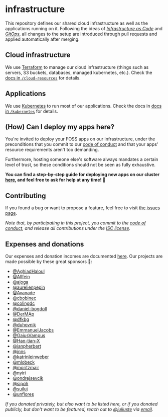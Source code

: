 # infrastructure

This repository defines our shared cloud infrastructure as well as the applications running on it. Following the ideas of *[Infrastructure as Code](https://en.wikipedia.org/wiki/Infrastructure_as_code)* and *[GitOps](https://www.redhat.com/en/topics/devops/what-is-gitops)*, all changes to the setup are introduced through pull requests and applied automatically after merging.

## Cloud infrastructure

We use [Terraform](https://www.terraform.io/) to manage our cloud infrastructure (things such as servers, S3 buckets, databases, managed kubernetes, etc.). Check the [docs in `/cloud-resources`](./cloud-resources/) for details.

## Applications

We use [Kubernetes](https://en.wikipedia.org/wiki/Kubernetes) to run most of our applications. Check the docs in [docs in `/kubernetes`](./kubernetes/) for details.

## (How) Can I deploy my apps here?

You're invited to deploy your FOSS apps on our infrastructure, under the preconditions that you commit to our [code of conduct](./code-of-conduct.md) and that your apps' resource requirements aren't too demanding.

Furthermore, hosting someone else's software always mandates a certain level of trust, so these conditions should not be seen as fully exhaustive.

**You can find a step-by-step guide for deploying new apps on our cluster [here](./kubernetes/#how-can-i-deploy-my-own-app), and feel free to ask for help at any time! 🙂**

## Contributing

If you found a bug or want to propose a feature, feel free to visit [the issues page](https://github.com/public-transport/infrastructure/issues).

_Note that, by participating in this project, you commit to the [code of conduct](code-of-conduct.md), and release all contributions under the [ISC license](https://opensource.org/licenses/ISC)._

## Expenses and donations

Our expenses and donation incomes are documented [here](./cloud-resources/expenses/readme.md). Our projects are made possible by these great sponsors 💚:

- [@AghiadHaloul](https://github.com/AghiadHaloul)
- [@Allfein](https://github.com/Allfein)
- [@ajoga](https://github.com/ajoga)
- [@aurelienpepin](https://github.com/aurelienpepin)
- [@Avanade](https://github.com/Avanade)
- [@cbobinec](https://github.com/cbobinec)
- [@colingdc](https://github.com/colingdc)
- [@daniel-bogdoll](https://github.com/daniel-bogdoll)
- [@DerMAp](https://github.com/DerMAp)
- [@dfkbg](https://github.com/dfkbg)
- [@duhovnik](https://github.com/duhovnik)
- [@EmmanuelJacobs](https://github.com/EmmanuelJacobs)
- [@GaiusVampus](https://github.com/GaiusVampus)
- [@Hao-tian-X](https://github.com/Hao-tian-X)
- [@ianpherbert](https://github.com/ianpherbert)
- [@jnns](https://github.com/jnns)
- [@katrinleinweber](https://github.com/katrinleinweber)
- [@mlobeck](https://github.com/mlobeck)
- [@moritzmair](https://github.com/moritzmair)
- [@nyiri](https://github.com/nyiri)
- [@ondrejsevcik](https://github.com/ondrejsevcik)
- [@sipoh](https://github.com/sipoh)
- [@suiluj](https://github.com/suiluj)
- [@unflores](https://github.com/unflores)

_If you donated privately, but also want to be listed here, or if you donated publicly, but don't want to be featured, reach out to [@juliuste](https://github.com/juliuste) via [email](mailto:mail@juliustens.eu)._
